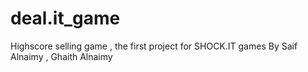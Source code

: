 # deal.it_game
Highscore selling game  , the first project for SHOCK.IT games By Saif Alnaimy , Ghaith Alnaimy
